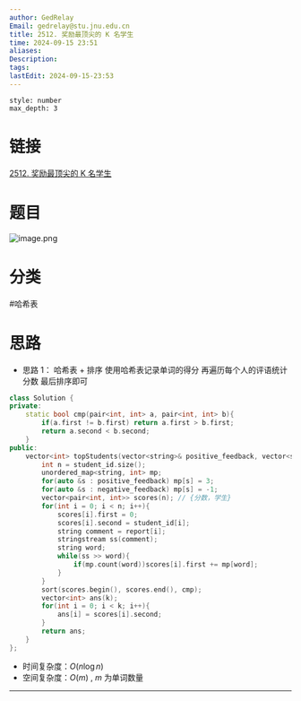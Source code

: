 ```yaml
---
author: GedRelay
Email: gedrelay@stu.jnu.edu.cn
title: 2512. 奖励最顶尖的 K 名学生
time: 2024-09-15 23:51
aliases: 
Description: 
tags: 
lastEdit: 2024-09-15-23:53
---
```


```toc
style: number
max_depth: 3
```

# 链接
[2512. 奖励最顶尖的 K 名学生](https://leetcode.cn/problems/reward-top-k-students/) 

# 题目
![image.png](https://ged-pic-bed.oss-cn-guangzhou.aliyuncs.com/img/202409152351491.png)


# 分类
#哈希表 

# 思路
- 思路 1：
哈希表 + 排序
使用哈希表记录单词的得分
再遍历每个人的评语统计分数
最后排序即可


```cpp
class Solution {
private:
    static bool cmp(pair<int, int> a, pair<int, int> b){
        if(a.first != b.first) return a.first > b.first;
        return a.second < b.second;
    }
public:
    vector<int> topStudents(vector<string>& positive_feedback, vector<string>& negative_feedback, vector<string>& report, vector<int>& student_id, int k) {
        int n = student_id.size();
        unordered_map<string, int> mp;
        for(auto &s : positive_feedback) mp[s] = 3;
        for(auto &s : negative_feedback) mp[s] = -1;
        vector<pair<int, int>> scores(n); // {分数，学生}
        for(int i = 0; i < n; i++){
            scores[i].first = 0;
            scores[i].second = student_id[i];
            string comment = report[i];
            stringstream ss(comment);
            string word;
            while(ss >> word){
                if(mp.count(word))scores[i].first += mp[word];
            }
        }
        sort(scores.begin(), scores.end(), cmp);
        vector<int> ans(k);
        for(int i = 0; i < k; i++){
            ans[i] = scores[i].second;
        }
        return ans;
    }
};
```


- 时间复杂度：${O\left( n\log n \right)  }$ 
- 空间复杂度：${O\left( m \right)  }$ , ${m }$ 为单词数量


---

